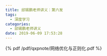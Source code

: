 ```yaml
---
title: 邱锡鹏老师讲义：第六发
tags:
  - 深度学习
categories:
  - 邱锡鹏老师讲义
date: 2019-06-09 17:53:28
---
```


<!--more-->

{% pdf /pdf/qxpnote/网络优化与正则化.pdf  %}
